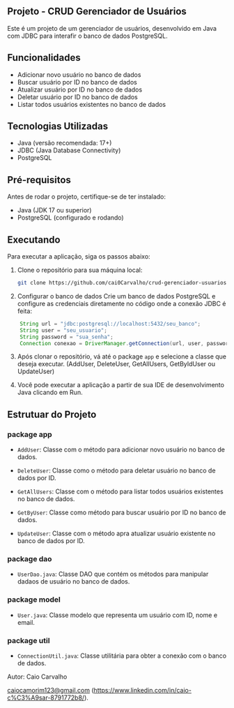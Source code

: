 ## Projeto - CRUD Gerenciador de Usuários
Este é um projeto de um gerenciador de usuários, desenvolvido em Java com JDBC para interafir o banco de dados PostgreSQL.

## Funcionalidades
- Adicionar novo usuário no banco de dados 
- Buscar usuário por ID no banco de dados
- Atualizar usuário por ID no banco de dados
- Deletar usuário por ID no banco de dados
- Listar todos usuários existentes no banco de dados

## Tecnologias Utilizadas
- Java (versão recomendada: 17+)
- JDBC (Java Database Connectivity)
- PostgreSQL

## Pré-requisitos
Antes de rodar o projeto, certifique-se de ter instalado:

- Java (JDK 17 ou superior)
- PostgreSQL (configurado e rodando)

## Executando
Para executar a aplicação, siga os passos abaixo:

1. Clone o repositório para sua máquina local:
    ```bash 
    git clone https://github.com/cai0Carvalho/crud-gerenciador-usuarios.git
    ```

2. Configurar o banco de dados
Crie um banco de dados PostgreSQL e configure as credenciais diretamente no código onde a conexão JDBC é feita:
``` java
    String url = "jdbc:postgresql://localhost:5432/seu_banco";
    String user = "seu_usuario";
    String password = "sua_senha";
    Connection conexao = DriverManager.getConnection(url, user, password);
``` 
3. Após clonar o repositório, vá até o package `app` e selecione a classe que deseja executar. (AddUser, DeleteUser, GetAllUsers, GetByIdUser ou UpdateUser)

4. Você pode executar a aplicação a partir de sua IDE de desenvolvimento Java clicando em Run.

## Estrutuar do Projeto
### package app
 - `AddUser`: Classe com o método para adicionar novo usuário no banco de dados.

 - `DeleteUser`: Classe como o método para deletar usuário no banco de dados por ID.

 - `GetAllUsers`: Classe com o método para listar todos usuários existentes no banco de dados.

 - `GetByUser`: Classe como método para buscar usuário por ID no banco de dados.

 - `UpdateUser`: Classe com o método apra atualizar usuário existente no banco de dados por ID.

### package dao
 - `UserDao.java`: Classe DAO que contém os métodos para manipular dadaos de usuário no banco de dados.
 ### package model
 - `User.java`: Classe modelo que representa um usuário com ID, nome e email.
### package util
 - `ConnectionUtil.java`: Classe utilitária para obter a conexão com o banco de dados.

Autor:
Caio Carvalho

caiocamorim123@gmail.com
(https://www.linkedin.com/in/caio-c%C3%A9sar-8791772b8/).
